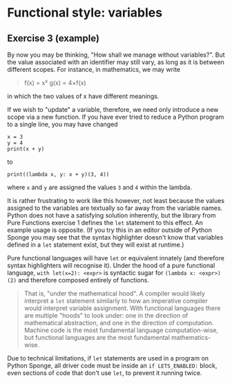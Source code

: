 # Functional style: variables

## Exercise 3 (example)

By now you may be thinking, "How shall we manage without variables?". But the value associated with an identifier may
still vary, as long as it is between different scopes. For instance, in mathematics, we may write
> f(x) = x²
> g(x) = 4×f(x)

in which the two values of x have different meanings.

If we wish to "update" a variable, therefore, we need only introduce a new scope via a new function. If you have ever
tried to reduce a Python program to a single line, you may have changed
```python3
x = 3
y = 4
print(x + y)
```
to
```python3
print((lambda x, y: x + y)(3, 4))
```
where `x` and `y` are assigned the values `3` and `4` within the lambda.

It is rather frustrating to work like this however, not least because the values assigned to the variables are textually
so far away from the variable names. Python does not have a satisfying solution inherently, but the library from Pure
Functions exercise 1 defines the `let` statement to this effect. An example usage is opposite. (If you try this in an
editor outside of Python Sponge you may see that the syntax highlighter doesn't know that variables defined in a `let`
statement exist, but they will exist at runtime.)

Pure functional languages will have `let` or equivalent innately (and therefore syntax highlighters will recognise it).
Under the hood of a pure functional language, `with let(x=2): <expr>` is syntactic sugar for `(lambda x: <expr>)(2)`
and therefore composed entirely of functions.

> That is, "under the mathematical hood". A compiler would likely interpret a `let` statement similarly to how an
> imperative compiler would interpret variable assignment. With functional languages there are multiple "hoods" to look
> under: one in the direction of mathematical abstraction, and one in the direction of computation. Machine code is the
> most fundamental language computation-wise, but functional languages are the most fundamental mathematics-wise.


Due to technical limitations, if `let` statements are used in a program on Python Sponge, all driver code must be
inside an `if LETS_ENABLED:` block, even sections of code that don't use `let`, to prevent it running twice.

